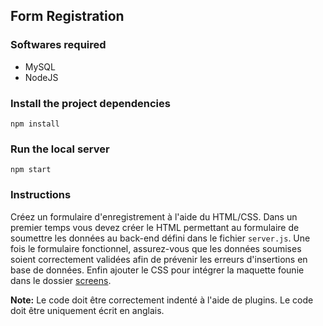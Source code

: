 ## Form Registration

### Softwares required
- MySQL
- NodeJS

### Install the project dependencies
```
npm install
```

### Run the local server
```
npm start
```

### Instructions
Créez un formulaire d'enregistrement à l'aide du HTML/CSS. Dans un premier temps vous devez créer le HTML permettant au formulaire de soumettre les données au back-end défini dans le fichier `server.js`. Une fois le formulaire fonctionnel, assurez-vous que les données soumises soient correctement validées afin de prévenir les erreurs d'insertions en base de données. Enfin ajouter le CSS pour intégrer la maquette founie dans le dossier [screens](./screens).

**Note:** Le code doit être correctement indenté à l'aide de plugins. Le code doit être uniquement écrit en anglais.
